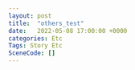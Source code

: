```yaml
---
layout: post
title:  "others_test"
date:   2022-05-08 17:00:00 +0000
categories: Etc
Tags: Story Etc
SceneCode: []
---
```

